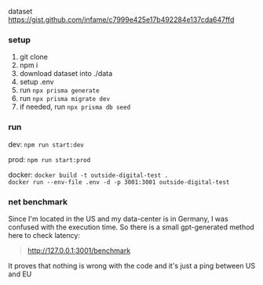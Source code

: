 dataset
https://gist.github.com/infame/c7999e425e17b492284e137cda647ffd

### setup
1. git clone
2. npm i
3. download dataset into ./data
4. setup .env
5. run `npx prisma generate`
6. run `npx prisma migrate dev`
7. if needed, run `npx prisma db seed`

### run

dev:
`npm run start:dev`

prod:
`npm run start:prod`

docker:
`docker build -t outside-digital-test .`\
`docker run --env-file .env -d -p 3001:3001 outside-digital-test`

### net benchmark
Since I'm located in the US and my data-center is in Germany, I was confused
with the execution time. So there is a small gpt-generated method here to check latency:
> http://127.0.0.1:3001/benchmark 

It proves that nothing is wrong with the code and it's just a ping between US and EU
